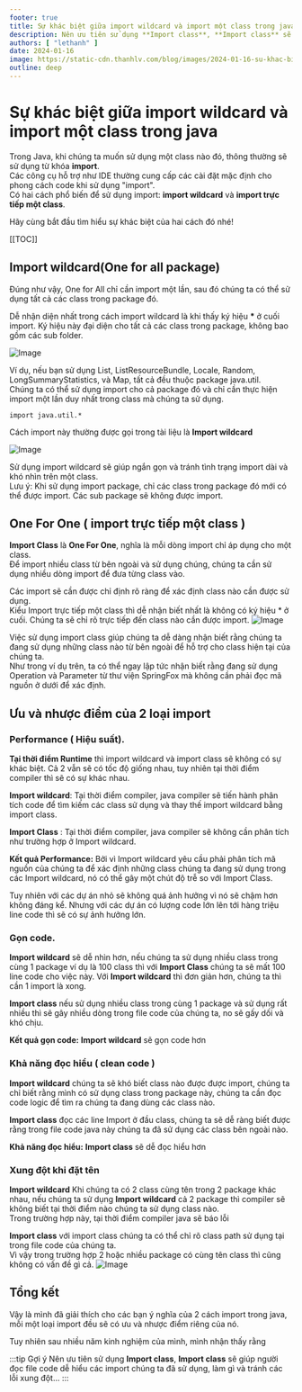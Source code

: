 ```yaml
---
footer: true
title: Sự khác biệt giữa import wildcard và import một class trong java
description: Nên ưu tiên sử dụng **Import class**, **Import class** sẽ giúp người đọc file code dễ hiểu các import chúng ta đã sử dụng, làm gì và tránh các lỗi xung đột.
authors: [ "lethanh" ]
date: 2024-01-16
image: https://static-cdn.thanhlv.com/blog/images/2024-01-16-su-khac-biet-giua-import-wildcard-va-import-mot-class-trong-java/image4.png
outline: deep
---
```

# Sự khác biệt giữa import wildcard và import một class trong java

Trong Java, khi chúng ta muốn sử dụng một class nào đó, thông thường sẽ sử dụng từ khóa **import**.
<br/>
Các công cụ hỗ trợ như IDE thường cung cấp các cài đặt mặc định cho phong cách code khi sử dụng "import".
<br/>
Có hai cách phổ biến để sử dụng import: **import wildcard** và **import trực tiếp một class**.

Hãy cùng bắt đầu tìm hiểu sự khác biệt của hai cách đó nhé!

[[TOC]]

## Import wildcard(One for all package)

Đúng như vậy, One for All chỉ cần import một lần, sau đó chúng ta có thể sử dụng tất cả các class trong package đó.

Dễ nhận diện nhất trong cách import wildcard là khi thấy ký hiệu **\*** ở cuối import. Ký hiệu này đại diện cho tất cả các class trong package, không bao gồm các sub folder.

![Image](https://static-cdn.thanhlv.com/blog/images/2024-01-16-su-khac-biet-giua-import-wildcard-va-import-mot-class-trong-java/image1.png)

Ví dụ, nếu bạn sử dụng List, ListResourceBundle, Locale, Random, LongSummaryStatistics, và Map, tất cả đều thuộc package java.util.
<br/>
Chúng ta có thể sử dụng import cho cả package đó và chỉ cần thực hiện import một lần duy nhất trong class mà chúng ta sử dụng.
```
import java.util.*
```

Cách import này thường được gọi trong tài liệu là **Import wildcard**

![Image](https://static-cdn.thanhlv.com/blog/images/2024-01-16-su-khac-biet-giua-import-wildcard-va-import-mot-class-trong-java/image2.png)

Sử dụng import wildcard sẽ giúp ngắn gọn và tránh tình trạng import dài và khó nhìn trên một class.
<br/>
Lưu ý: Khi sử dụng import package, chỉ các class trong package đó mới có thể được import. Các sub package sẽ không được import.

## One For One ( import trực tiếp một class )

**Import Class** là **One For One**, nghĩa là mỗi dòng import chỉ áp dụng cho một class.
<br/>
Để import nhiều class từ bên ngoài và sử dụng chúng, chúng ta cần sử dụng nhiều dòng import để đưa từng class vào.

Các import sẽ cần được chỉ định rõ ràng để xác định class nào cần được sử dụng.
<br/>
Kiểu Import trực tiếp một class thì dễ nhận biết nhất là không có ký hiệu * ở cuối. Chúng ta sẽ chỉ rõ trực tiếp đến class nào cần được import.
![Image](https://static-cdn.thanhlv.com/blog/images/2024-01-16-su-khac-biet-giua-import-wildcard-va-import-mot-class-trong-java/image3.png)

Việc sử dụng import class giúp chúng ta dễ dàng nhận biết rằng chúng ta đang sử dụng những class nào từ bên ngoài để hỗ trợ cho class hiện tại của chúng ta.
<br/>
Như trong ví dụ trên, ta có thể ngay lập tức nhận biết rằng đang sử dụng Operation và Parameter từ thư viện SpringFox mà không cần phải đọc mã nguồn ở dưới để xác định.

## Ưu và nhược điểm của 2 loại import

### Performance ( Hiệu suất).
**Tại thời điểm Runtime** thì import wildcard và import class sẽ không có sự khác biệt. Cả 2 vẫn sẽ có tốc độ giống nhau, tuy nhiên tại thời điểm compiler thì sẽ có sự khác nhau.

**Import wildcard**: Tại thời điểm compiler, java compiler sẽ tiến hành phân tích code để tìm kiếm các class sử dụng và thay thế import wildcard bằng import class.

**Import Class** : Tại thời điểm compiler, java compiler sẽ không cần phân tích như trường hợp ở Import wildcard.

**Kết quả Performance:** Bởi vì Import wildcard yêu cầu phải phân tích mã nguồn của chúng ta để xác định những class chúng ta đang sử dụng trong các Import wildcard, nó có thể gây một chút độ trễ so với Import Class.

Tuy nhiên với các dự án nhỏ sẽ không quá ảnh hưởng vì nó sẽ chậm hơn không đáng kể. Nhưng với các dự án có lượng code lớn lên tới hàng triệu line code thì sẽ có sự ảnh hưởng lớn.

### Gọn code.

**Import wildcard** sẽ dễ nhìn hơn, nếu chúng ta sử dụng nhiều class trong cùng 1 package ví dụ là 100 class  thì với **Import Class** chúng ta sẽ mất 100 line code cho việc này. Với **Import wildcard** thì đơn giản hơn, chúng ta thì cần 1 import là xong.

**Import class** nếu sử dụng nhiều class trong cùng 1 package và sử dụng rất nhiều thì sẽ gây nhiều dòng trong file code của chúng ta, no sẽ gấy dối và khó chịu.

**Kết quả gọn code:** **Import wildcard** sẽ gọn code hơn

### Khả năng đọc hiểu ( clean code )

**Import wildcard** chúng ta sẽ khó biết class nào được được import, chúng ta chỉ biết rằng mình có sử dụng class trong package này, chúng ta cần đọc code logic để tìm ra chúng ta đang dùng các class nào.

**Import class** đọc các line Import ở đầu class, chúng ta sẽ dễ ràng biết được rằng trong file code java này chúng ta đã sử dụng các class bên ngoài nào.

**Khả năng đọc hiểu:** **Import class** sẽ dễ đọc hiểu hơn

### Xung đột khi đặt tên
**Import wildcard** Khi chúng ta có 2 class cùng tên trong 2 package khác nhau, nếu chúng ta sử dụng **Import wildcard** cả 2 package thì compiler sẽ không biết tại thời điểm nào chúng ta sử dụng class nào.
<br/>
Trong trường hợp này, tại thời điểm compiler java sẽ báo lỗi

**Import class** với import class chúng ta có thể chỉ rõ class path sử dụng tại trong file code của chúng ta.
<br/>
Vì vậy trong trường hợp 2 hoặc nhiều package có cùng tên class thì cũng không có vấn đề gì cả.
![Image](https://static-cdn.thanhlv.com/blog/images/2024-01-16-su-khac-biet-giua-import-wildcard-va-import-mot-class-trong-java/image4.png)

## Tổng kết
Vậy là mình đã giải thích cho các bạn ý nghĩa của 2 cách import trong java, mỗi một loại import đều sẽ có ưu và nhược điểm riêng của nó.

Tuy nhiên sau nhiều năm kinh nghiệm của mình, mình nhận thấy rằng

:::tip Gợi ý
Nên ưu tiên sử dụng **Import class**, **Import class** sẽ giúp người đọc file code dễ hiểu các import chúng ta đã sử dụng, làm gì và tránh các lỗi xung đột…
:::
